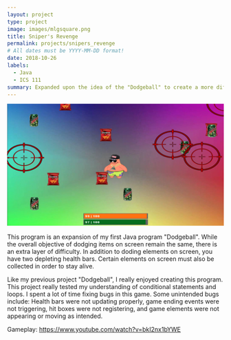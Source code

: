 ```yaml
---
layout: project
type: project
image: images/mlgsquare.png
title: Sniper's Revenge
permalink: projects/snipers_revenge
# All dates must be YYYY-MM-DD format!
date: 2018-10-26
labels:
  - Java
  - ICS 111
summary: Expanded upon the idea of the "Dodgeball" to create a more difficult version. Created for my ICS 111 class.
---
```


<img class="ui medium right floated rounded image" src="../images/mlg.png">

This program is an expansion of my first Java program "Dodgeball". While the overall objective of dodging items on screen remain the same, there is an extra layer of difficulty.
In addition to doding elements on screen, you have two depleting health bars. Certain elements on screen must also be collected in order to stay alive.

Like my previous project "Dodgeball", I really enjoyed creating this program. This project really tested my understanding of conditional statements and loops. I spent a lot of time fixing bugs in this game. Some unintended bugs include: Health bars were not updating properly, game ending events were not triggering, hit boxes were not registering, and game elements were not appearing or moving as intended. 
 
Gameplay: <https://www.youtube.com/watch?v=bkI2nx1bYWE> 
